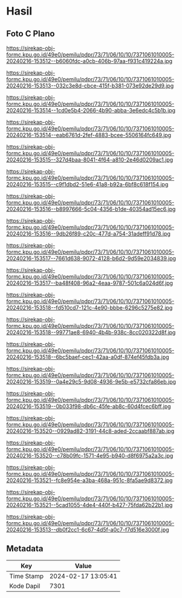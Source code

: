 # Hasil

## Foto C Plano

https://sirekap-obj-formc.kpu.go.id/49e0/pemilu/pdpr/73/71/06/10/10/7371061010005-20240216-153512--b6060fdc-a0cb-406b-97aa-f931c419224a.jpg

https://sirekap-obj-formc.kpu.go.id/49e0/pemilu/pdpr/73/71/06/10/10/7371061010005-20240216-153513--032c3e8d-cbce-415f-b381-073e92de29d9.jpg

https://sirekap-obj-formc.kpu.go.id/49e0/pemilu/pdpr/73/71/06/10/10/7371061010005-20240216-153514--1cd0e5b4-2066-4b90-abba-3e6edc4c5b1b.jpg

https://sirekap-obj-formc.kpu.go.id/49e0/pemilu/pdpr/73/71/06/10/10/7371061010005-20240216-153514--eab6761d-2fef-4883-bcee-5506164fc649.jpg

https://sirekap-obj-formc.kpu.go.id/49e0/pemilu/pdpr/73/71/06/10/10/7371061010005-20240216-153515--327d4baa-8041-4f64-a810-2e46d0209ac1.jpg

https://sirekap-obj-formc.kpu.go.id/49e0/pemilu/pdpr/73/71/06/10/10/7371061010005-20240216-153515--c9f1dbd2-51e6-41a8-b92a-6bf8c618f154.jpg

https://sirekap-obj-formc.kpu.go.id/49e0/pemilu/pdpr/73/71/06/10/10/7371061010005-20240216-153516--b8997666-5c04-4356-b1de-40354ad15ec6.jpg

https://sirekap-obj-formc.kpu.go.id/49e0/pemilu/pdpr/73/71/06/10/10/7371061010005-20240216-153516--9db26f89-c20c-477d-a754-31adeff91d78.jpg

https://sirekap-obj-formc.kpu.go.id/49e0/pemilu/pdpr/73/71/06/10/10/7371061010005-20240216-153517--7661d638-9072-4128-b6d2-9d59e2034839.jpg

https://sirekap-obj-formc.kpu.go.id/49e0/pemilu/pdpr/73/71/06/10/10/7371061010005-20240216-153517--ba48f408-96a2-4eaa-9787-501c6a024d6f.jpg

https://sirekap-obj-formc.kpu.go.id/49e0/pemilu/pdpr/73/71/06/10/10/7371061010005-20240216-153518--fd510cd7-121c-4e90-bbbe-6296c5275e82.jpg

https://sirekap-obj-formc.kpu.go.id/49e0/pemilu/pdpr/73/71/06/10/10/7371061010005-20240216-153518--99771ae8-6940-4b4b-938c-8cc020322d8f.jpg

https://sirekap-obj-formc.kpu.go.id/49e0/pemilu/pdpr/73/71/06/10/10/7371061010005-20240216-153518--6bc5baef-cec1-42aa-a0df-874ef45fdb3a.jpg

https://sirekap-obj-formc.kpu.go.id/49e0/pemilu/pdpr/73/71/06/10/10/7371061010005-20240216-153519--0a4e29c5-9d08-4936-9e5b-e5732cfa86eb.jpg

https://sirekap-obj-formc.kpu.go.id/49e0/pemilu/pdpr/73/71/06/10/10/7371061010005-20240216-153519--0b033f98-db6c-45fe-ab8c-60d4fcec6bff.jpg

https://sirekap-obj-formc.kpu.go.id/49e0/pemilu/pdpr/73/71/06/10/10/7371061010005-20240216-153520--0929ad82-3191-44c8-aded-2ccaabf887ab.jpg

https://sirekap-obj-formc.kpu.go.id/49e0/pemilu/pdpr/73/71/06/10/10/7371061010005-20240216-153520--c78b09fc-1571-4e95-b940-d8f6975a2a3c.jpg

https://sirekap-obj-formc.kpu.go.id/49e0/pemilu/pdpr/73/71/06/10/10/7371061010005-20240216-153521--fc8e954e-a3ba-468a-951c-8fa5ae9d8372.jpg

https://sirekap-obj-formc.kpu.go.id/49e0/pemilu/pdpr/73/71/06/10/10/7371061010005-20240216-153521--5cad1055-4de4-440f-b427-75fda62b22b1.jpg

https://sirekap-obj-formc.kpu.go.id/49e0/pemilu/pdpr/73/71/06/10/10/7371061010005-20240216-153513--db0f2cc1-6c67-4d5f-a0c7-f7d516e3000f.jpg


## Metadata

| Key        | Value               |
| ---------- | ------------------- |
| Time Stamp | 2024-02-17 13:05:41 |
| Kode Dapil | 7301                |



